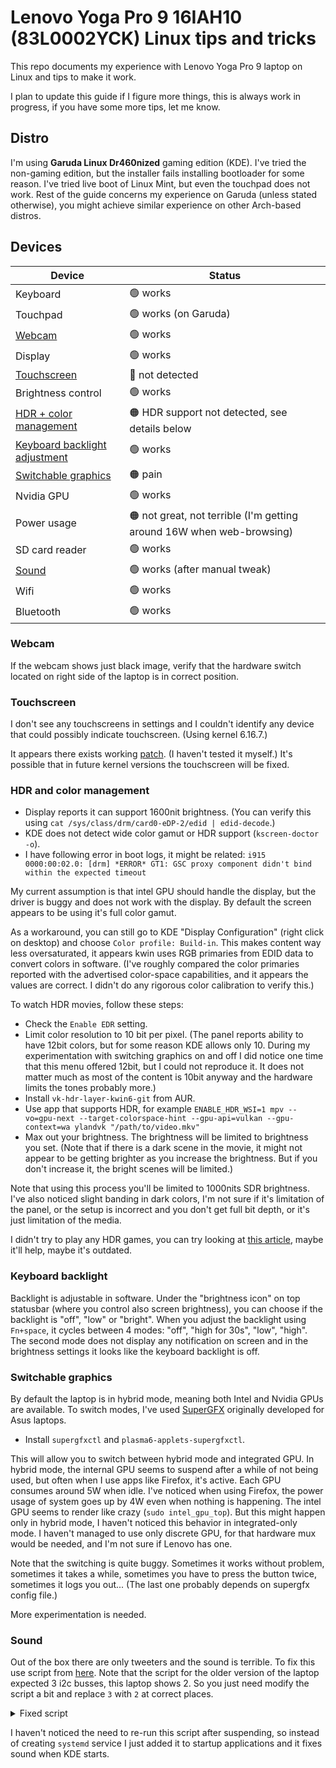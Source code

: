 # Lenovo Yoga Pro 9 16IAH10 (83L0002YCK) Linux tips and tricks

This repo documents my experience with Lenovo Yoga Pro 9 laptop on Linux and tips to make it work.

I plan to update this guide if I figure more things, this is always work in progress, if you have some more tips, let me know.

## Distro

I'm using **Garuda Linux Dr460nized** gaming edition (KDE). I've tried the non-gaming edition, but the installer fails installing bootloader for some reason. I've tried live boot of Linux Mint, but even the touchpad does not work. Rest of the guide concerns my experience on Garuda (unless stated otherwise), you might achieve similar experience on other Arch-based distros.

## Devices

| Device | Status |
| --- | --- |
| Keyboard | 🟢 works |
| Touchpad | 🟢 works (on Garuda) |
| [Webcam](#webcam) | 🟢 works |
| Display | 🟢 works |
| [Touchscreen](#touchscreen) | 🔴 not detected |
| Brightness control | 🟢 works |
| [HDR + color management](#hdr-and-color-management) | 🟠 HDR support not detected, see details below |
| [Keyboard backlight adjustment](#keyboard-backlight) | 🟢 works |
| [Switchable graphics](#switchable-graphics) | 🟠 pain |
| Nvidia GPU | 🟢 works |
| Power usage | 🟠 not great, not terrible (I'm getting around 16W when web-browsing) |
| SD card reader | 🟢 works |
| [Sound](#sound) | 🟢 works (after manual tweak) |
| Wifi | 🟢 works |
| Bluetooth | 🟢 works |

### Webcam

If the webcam shows just black image, verify that the hardware switch located on right side of the laptop is in correct position.

### Touchscreen

I don't see any touchscreens in settings and I couldn't identify any device that could possibly indicate touchscreen. (Using kernel 6.16.7.)

It appears there exists working [patch](https://bugzilla.kernel.org/show_bug.cgi?id=220567). (I haven't tested it myself.) It's possible that in future kernel versions the touchscreen will be fixed.

### HDR and color management

* Display reports it can support 1600nit brightness. (You can verify this using `cat /sys/class/drm/card0-eDP-2/edid | edid-decode`.)
* KDE does not detect wide color gamut or HDR support (`kscreen-doctor -o`).
* I have following error in boot logs, it might be related: `i915 0000:00:02.0: [drm] *ERROR* GT1: GSC proxy component didn't bind within the expected timeout`

My current assumption is that intel GPU should handle the display, but the driver is buggy and does not work with the display. By default the screen appears to be using it's full color gamut.

As a workaround, you can still go to KDE "Display Configuration" (right click on desktop) and choose `Color profile: Build-in`. This makes content way less oversaturated, it appears kwin uses RGB primaries from EDID data to convert colors in software. (I've roughly compared the color primaries reported with the advertised color-space capabilities, and it appears the values are correct. I didn't do any rigorous color calibration to verify this.)

To watch HDR movies, follow these steps:

* Check the `Enable EDR` setting.
* Limit color resolution to 10 bit per pixel. (The panel reports ability to have 12bit colors, but for some reason KDE allows only 10. During my experimentation with switching graphics on and off I did notice one time that this menu offered 12bit, but I could not reproduce it. It does not matter much as most of the content is 10bit anyway and the hardware limits the tones probably more.)
* Install `vk-hdr-layer-kwin6-git` from AUR.
* Use app that supports HDR, for example `ENABLE_HDR_WSI=1 mpv --vo=gpu-next --target-colorspace-hint --gpu-api=vulkan --gpu-context=wa
ylandvk "/path/to/video.mkv"`
* Max out your brightness. The brightness will be limited to brightness you set. (Note that if there is a dark scene in the movie, it might not appear to be getting brighter as you increase the brightness. But if you don't increase it, the bright scenes will be limited.)

Note that using this process you'll be limited to 1000nits SDR brightness. I've also noticed slight banding in dark colors, I'm not sure if it's limitation of the panel, or the setup is incorrect and you don't get full bit depth, or it's just limitation of the media.

I didn't try to play any HDR games, you can try looking at [this article](https://web.archive.org/web/20240703130440/https://planet.kde.org/xavers-blog-2023-12-18-an-update-on-hdr-and-color-management-in-kwin/), maybe it'll help, maybe it's outdated.

### Keyboard backlight

Backlight is adjustable in software. Under the "brightness icon" on top statusbar (where you control also screen brightness), you can choose if the backlight is "off", "low" or "bright". When you adjust the backlight using `Fn+space`, it cycles between 4 modes: "off", "high for 30s", "low", "high". The second mode does not display any notification on screen and in the brightness settings it looks like the keyboard backlight is off.

### Switchable graphics

By default the laptop is in hybrid mode, meaning both Intel and Nvidia GPUs are available. To switch modes, I've used [SuperGFX](https://wiki.archlinux.org/title/Supergfxctl) originally developed for Asus laptops.

* Install `supergfxctl` and `plasma6-applets-supergfxctl`.

This will allow you to switch between hybrid mode and integrated GPU. In hybrid mode, the internal GPU seems to suspend after a while of not being used, but often when I use apps like Firefox, it's active. Each GPU consumes around 5W when idle. I've noticed when using Firefox, the power usage of system goes up by 4W even when nothing is happening. The intel GPU seems to render like crazy (`sudo intel_gpu_top`). But this might happen only in hybrid mode, I haven't noticed this behavior in integrated-only mode. I haven't managed to use only discrete GPU, for that hardware mux would be needed, and I'm not sure if Lenovo has one.

Note that the switching is quite buggy. Sometimes it works without problem, sometimes it takes a while, sometimes you have to press the button twice, sometimes it logs you out... (The last one probably depends on supergfx config file.)

More experimentation is needed.

### Sound

Out of the box there are only tweeters and the sound is terrible. To fix this use script from [here](https://github.com/maximmaxim345/yoga_pro_9i_gen9_linux?tab=readme-ov-file#speakers). Note that the script for the older version of the laptop expected 3 i2c busses, this laptop shows 2. So you just need modify the script a bit and replace `3` with `2` at correct places.

<details>

<summary>Fixed script</summary>

```bash
#!/bin/bash

export TERM=linux
# Some distros don't have i2c-dev module loaded by default, so we load it manually

modprobe i2c-dev
# Function to find the correct I2C bus (third DesignWare adapter)
find_i2c_bus() {
    local adapter_description="Synopsys DesignWare I2C adapter"
    local dw_count=$(i2cdetect -l | grep -c "$adapter_description")
    if [ "$dw_count" -lt 2 ]; then
        echo "Error: Less than 2 DesignWare I2C adapters found." >&2
        return 1
    fi
    local bus_number=$(i2cdetect -l | grep "$adapter_description" | awk '{print $1}' | sed 's/i2c-//' | sed -n '2p')
    echo "$bus_number"
}
i2c_bus=$(find_i2c_bus)
if [ -z "$i2c_bus" ]; then
    echo "Error: Could not find the third DesignWare I2C bus for the audio IC." >&2
    exit 1
fi
echo "Using I2C bus: $i2c_bus"

laptop_model=$(</sys/class/dmi/id/product_name)
echo "Laptop model: $laptop_model"
if [[ "$laptop_model" == "83BY" ]]; then
    # For the 16IRP8 (see issue #17)
    i2c_addr=(0x39 0x38 0x3d 0x3b)
else
    i2c_addr=(0x3f 0x38)
fi

count=0
for value in "${i2c_addr[@]}"; do
    val=$((count % 2))
    i2cset -f -y "$i2c_bus" "$value" 0x00 0x00
    i2cset -f -y "$i2c_bus" "$value" 0x7f 0x00
    i2cset -f -y "$i2c_bus" "$value" 0x01 0x01
    i2cset -f -y "$i2c_bus" "$value" 0x0e 0xc4
    i2cset -f -y "$i2c_bus" "$value" 0x0f 0x40
    i2cset -f -y "$i2c_bus" "$value" 0x5c 0xd9
    i2cset -f -y "$i2c_bus" "$value" 0x60 0x10
    if [ $val -eq 0 ]; then
        i2cset -f -y "$i2c_bus" "$value" 0x0a 0x1e
    else
        i2cset -f -y "$i2c_bus" "$value" 0x0a 0x2e
    fi
    i2cset -f -y "$i2c_bus" "$value" 0x0d 0x01
    i2cset -f -y "$i2c_bus" "$value" 0x16 0x40
    i2cset -f -y "$i2c_bus" "$value" 0x00 0x01
    i2cset -f -y "$i2c_bus" "$value" 0x17 0xc8
    i2cset -f -y "$i2c_bus" "$value" 0x00 0x04
    i2cset -f -y "$i2c_bus" "$value" 0x30 0x00
    i2cset -f -y "$i2c_bus" "$value" 0x31 0x00
    i2cset -f -y "$i2c_bus" "$value" 0x32 0x00
    i2cset -f -y "$i2c_bus" "$value" 0x33 0x01

    i2cset -f -y "$i2c_bus" "$value" 0x00 0x08
    i2cset -f -y "$i2c_bus" "$value" 0x18 0x00
    i2cset -f -y "$i2c_bus" "$value" 0x19 0x00
    i2cset -f -y "$i2c_bus" "$value" 0x1a 0x00
    i2cset -f -y "$i2c_bus" "$value" 0x1b 0x00
    i2cset -f -y "$i2c_bus" "$value" 0x28 0x40
    i2cset -f -y "$i2c_bus" "$value" 0x29 0x00
    i2cset -f -y "$i2c_bus" "$value" 0x2a 0x00
    i2cset -f -y "$i2c_bus" "$value" 0x2b 0x00

    i2cset -f -y "$i2c_bus" "$value" 0x00 0x0a
    i2cset -f -y "$i2c_bus" "$value" 0x48 0x00
    i2cset -f -y "$i2c_bus" "$value" 0x49 0x00
    i2cset -f -y "$i2c_bus" "$value" 0x4a 0x00
    i2cset -f -y "$i2c_bus" "$value" 0x4b 0x00
    i2cset -f -y "$i2c_bus" "$value" 0x58 0x40
    i2cset -f -y "$i2c_bus" "$value" 0x59 0x00
    i2cset -f -y "$i2c_bus" "$value" 0x5a 0x00
    i2cset -f -y "$i2c_bus" "$value" 0x5b 0x00

    i2cset -f -y "$i2c_bus" "$value" 0x00 0x00
    i2cset -f -y "$i2c_bus" "$value" 0x02 0x00
    count=$((count + 1))
done

```

</details>

I haven't noticed the need to re-run this script after suspending, so instead of creating `systemd` service I just added it to startup applications and it fixes sound when KDE starts.
